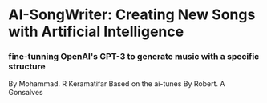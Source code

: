 # **AI-SongWriter: Creating New Songs with Artificial Intelligence**
### **fine-tunning OpenAI's GPT-3 to generate music with a specific structure**
By Mohammad. R Keramatifar 
Based on the ai-tunes By Robert. A Gonsalves
